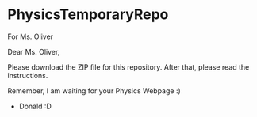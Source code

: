 PhysicsTemporaryRepo
====================

For Ms. Oliver

Dear Ms. Oliver,

Please download the ZIP file for this repository.  After that, please read the instructions.

Remember, I am waiting for your Physics Webpage :)

 - Donald :D